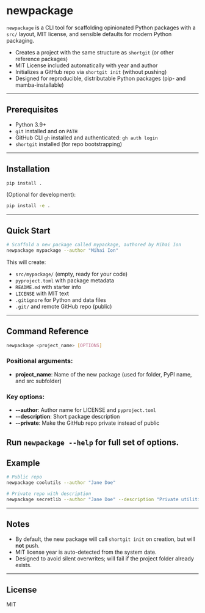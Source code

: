 # newpackage

`newpackage` is a CLI tool for scaffolding opinionated Python packages with a `src/` layout, MIT license, and sensible defaults for modern Python packaging.

* Creates a project with the same structure as `shortgit` (or other reference packages)
* MIT License included automatically with year and author
* Initializes a GitHub repo via `shortgit init` (without pushing)
* Designed for reproducible, distributable Python packages (pip- and mamba-installable)

---

## Prerequisites

* Python 3.9+
* `git` installed and on `PATH`
* GitHub CLI `gh` installed and authenticated: `gh auth login`
* `shortgit` installed (for repo bootstrapping)

---

## Installation

```bash
pip install .
```

(Optional for development):

```bash
pip install -e .
```

---

## Quick Start

```bash
# Scaffold a new package called mypackage, authored by Mihai Ion
newpackage mypackage --author "Mihai Ion"
```

This will create:

* `src/mypackage/` (empty, ready for your code)
* `pyproject.toml` with package metadata
* `README.md` with starter info
* `LICENSE` with MIT text
* `.gitignore` for Python and data files
* `.git/` and remote GitHub repo (public)

---

## Command Reference

```bash
newpackage <project_name> [OPTIONS]
```

### Positional arguments:

* **project\_name**: Name of the new package (used for folder, PyPI name, and src subfolder)

### Key options:

* **--author**: Author name for LICENSE and `pyproject.toml` 
* **--description**: Short package description 
* **--private**: Make the GitHub repo private instead of public 

Run `newpackage --help` for full set of options.
---

## Example

```bash
# Public repo
newpackage coolutils --author "Jane Doe"

# Private repo with description
newpackage secretlib --author "Jane Doe" --description "Private utilities" --private
```

---

## Notes

* By default, the new package will call `shortgit init` on creation, but will **not** push.
* MIT license year is auto-detected from the system date.
* Designed to avoid silent overwrites; will fail if the project folder already exists.

---

## License

MIT
